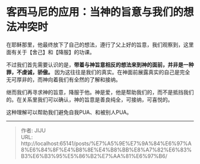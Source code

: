 # 客西马尼的应用：当神的旨意与我们的想法冲突时


在耶稣那里，他最终放下了自己的想法，遵行了父上好的旨意，我们观察到，这里面有关于【舍己】和【降服】的功课。

不过我们首先需要认识的是，**带着与神旨意相反的想法来到神的面前，并非是一种罪，不虔诚，骄傲。** 因为这往往是我们的真实。在神面前展露真实的自己是完全无可厚非的，而神向着我们有全然的了解和接纳。

继而我们再寻求神的旨意，降服于他。神是爱，他是帮助我们的，而不是抵挡我们的。在关系里我们可以确认，神的旨意是善良纯全，可接纳，可喜悦的。

这种理解可以帮助我们避免自我PUA、和被别人PUA。

---

> 作者: JIJU  
> URL: http://localhost:65141/posts/%E7%A5%9E%E7%9A%84%E6%97%A8%E6%84%8F%E4%B8%8E%E4%B8%BB%E8%A7%82%E6%83%B3%E6%B3%95%E5%86%B2%E7%AA%81%E6%97%B6/  

